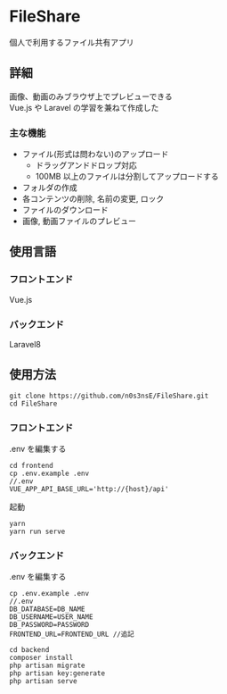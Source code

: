 # FileShare

個人で利用するファイル共有アプリ

## 詳細

画像、動画のみブラウザ上でプレビューできる  
Vue.js や Laravel の学習を兼ねて作成した

### 主な機能

- ファイル(形式は問わない)のアップロード
  - ドラッグアンドドロップ対応
  - 100MB 以上のファイルは分割してアップロードする
- フォルダの作成
- 各コンテンツの削除, 名前の変更, ロック
- ファイルのダウンロード
- 画像, 動画ファイルのプレビュー

## 使用言語

### フロントエンド

Vue.js

### バックエンド

Laravel8

## 使用方法

```
git clone https://github.com/n0s3nsE/FileShare.git
cd FileShare
```

### フロントエンド

.env を編集する

```
cd frontend
cp .env.example .env
//.env
VUE_APP_API_BASE_URL='http://{host}/api'
```

起動

```
yarn
yarn run serve
```

### バックエンド

.env を編集する

```
cp .env.example .env
//.env
DB_DATABASE=DB_NAME
DB_USERNAME=USER_NAME
DB_PASSWORD=PASSWORD
FRONTEND_URL=FRONTEND_URL //追記
```

```
cd backend
composer install
php artisan migrate
php artisan key:generate
php artisan serve
```
